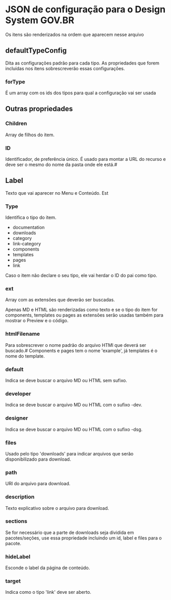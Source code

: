 # JSON de configuração para o Design System GOV.BR

Os itens são renderizados na ordem que aparecem nesse arquivo

## defaultTypeConfig

Dita as configurações padrão para cada tipo. As propriedades que forem incluídas nos itens sobrescreverão essas configurações.

### forType

É um array com os ids dos tipos para qual a configuração vai ser usada

## Outras propriedades

### Children

Array de filhos do item.

### ID

Identificador, de preferência único. É usado para montar a URL do recurso e deve ser o mesmo do nome da pasta onde ele está.#

## Label

Texto que vai aparecer no Menu e Conteúdo. Est

### Type

Identifica o tipo do item.

- documentation
- downloads
- category
- link-category
- components
- templates
- pages
- link

Caso o item não declare o seu tipo, ele vai herdar o ID do pai como tipo.

### ext

Array com as extensões que deverão ser buscadas.

Apenas MD e HTML são renderizadas como texto e se o tipo do item for components, templates ou pages as extensões serão usadas também para mostrar o Preview e o código.

### htmlFilename

Para sobrescrever o nome padrão do arquivo HTMl que deverá ser buscado.#
Components e pages tem o nome 'example', já templates é o nome do template.

### default

Indica se deve buscar o arquivo MD ou HTML sem sufixo.

### developer

Indica se deve buscar o arquivo MD ou HTML com o sufixo -dev.

### designer

Indica se deve buscar o arquivo MD ou HTML com o sufixo -dsg.

### files

Usado pelo tipo 'downloads' para indicar arquivos que serão disponibilizado para download.

### path

URI do arquivo para download.

### description

Texto explicativo sobre o arquivo para download.

### sections

Se for necessário que a parte de downloads seja dividida em pacotes/seções, use essa propriedade incluindo um id, label e files para o pacote.

### hideLabel

Esconde o label da página de conteúdo.

### target

Indica como o tipo 'link' deve ser aberto.
